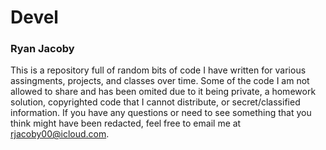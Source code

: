 # Devel
### Ryan Jacoby

This is a repository full of random bits of code I have written for various assingments, projects, and classes over time.  Some of the code I am not allowed to share and has been omited due to it being private, a homework solution, copyrighted code that I cannot distribute, or secret/classified information.  If you have any questions or need to see something that you think might have been redacted, feel free to email me at [rjacoby00@icloud.com](mailto:rjacoby00@icloud.com).
